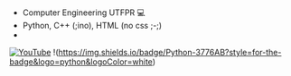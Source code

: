 - Computer Engineering UTFPR 💻
- Python, C++ (;ino), HTML (no css ;-;)
- 
[![YouTube](https://img.shields.io/badge/YouTube-FF0000?style=for-the-badge&logo=youtube&logoColor=white)](https://www.youtube.com/c/Nicoau) !(https://img.shields.io/badge/Python-3776AB?style=for-the-badge&logo=python&logoColor=white)
